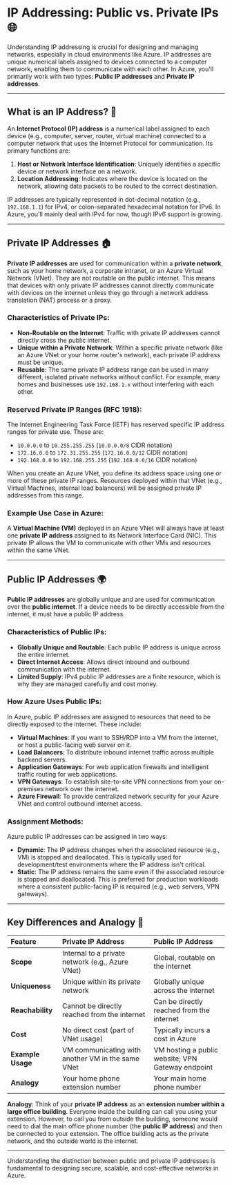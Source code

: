 # IP Addressing: Public vs. Private IPs 🌐

Understanding IP addressing is crucial for designing and managing networks, especially in cloud environments like Azure. IP addresses are unique numerical labels assigned to devices connected to a computer network, enabling them to communicate with each other. In Azure, you'll primarily work with two types: **Public IP addresses** and **Private IP addresses**.

---

## What is an IP Address? 🔢

An **Internet Protocol (IP) address** is a numerical label assigned to each device (e.g., computer, server, router, virtual machine) connected to a computer network that uses the Internet Protocol for communication. Its primary functions are:

1.  **Host or Network Interface Identification**: Uniquely identifies a specific device or network interface on a network.
2.  **Location Addressing**: Indicates where the device is located on the network, allowing data packets to be routed to the correct destination.

IP addresses are typically represented in dot-decimal notation (e.g., `192.168.1.1`) for IPv4, or colon-separated hexadecimal notation for IPv6. In Azure, you'll mainly deal with IPv4 for now, though IPv6 support is growing.

---

## Private IP Addresses 🏠

**Private IP addresses** are used for communication within a **private network**, such as your home network, a corporate intranet, or an Azure Virtual Network (VNet). They are not routable on the public internet. This means that devices with only private IP addresses cannot directly communicate with devices on the internet unless they go through a network address translation (NAT) process or a proxy.

### Characteristics of Private IPs:

* **Non-Routable on the Internet**: Traffic with private IP addresses cannot directly cross the public internet.
* **Unique within a Private Network**: Within a specific private network (like an Azure VNet or your home router's network), each private IP address must be unique.
* **Reusable**: The same private IP address range can be used in many different, isolated private networks without conflict. For example, many homes and businesses use `192.168.1.x` without interfering with each other.

### Reserved Private IP Ranges (RFC 1918):

The Internet Engineering Task Force (IETF) has reserved specific IP address ranges for private use. These are:

* `10.0.0.0` to `10.255.255.255` (`10.0.0.0/8` CIDR notation)
* `172.16.0.0` to `172.31.255.255` (`172.16.0.0/12` CIDR notation)
* `192.168.0.0` to `192.168.255.255` (`192.168.0.0/16` CIDR notation)

When you create an Azure VNet, you define its address space using one or more of these private IP ranges. Resources deployed within that VNet (e.g., Virtual Machines, internal load balancers) will be assigned private IP addresses from this range.

### Example Use Case in Azure:

A **Virtual Machine (VM)** deployed in an Azure VNet will always have at least one **private IP address** assigned to its Network Interface Card (NIC). This private IP allows the VM to communicate with other VMs and resources within the same VNet.

---

## Public IP Addresses 🌍

**Public IP addresses** are globally unique and are used for communication over the **public internet**. If a device needs to be directly accessible from the internet, it must have a public IP address.

### Characteristics of Public IPs:

* **Globally Unique and Routable**: Each public IP address is unique across the entire internet.
* **Direct Internet Access**: Allows direct inbound and outbound communication with the internet.
* **Limited Supply**: IPv4 public IP addresses are a finite resource, which is why they are managed carefully and cost money.

### How Azure Uses Public IPs:

In Azure, public IP addresses are assigned to resources that need to be directly exposed to the internet. These include:

* **Virtual Machines**: If you want to SSH/RDP into a VM from the internet, or host a public-facing web server on it.
* **Load Balancers**: To distribute inbound internet traffic across multiple backend servers.
* **Application Gateways**: For web application firewalls and intelligent traffic routing for web applications.
* **VPN Gateways**: To establish site-to-site VPN connections from your on-premises network over the internet.
* **Azure Firewall**: To provide centralized network security for your Azure VNet and control outbound internet access.

### Assignment Methods:

Azure public IP addresses can be assigned in two ways:

* **Dynamic**: The IP address changes when the associated resource (e.g., VM) is stopped and deallocated. This is typically used for development/test environments where the IP address isn't critical.
* **Static**: The IP address remains the same even if the associated resource is stopped and deallocated. This is preferred for production workloads where a consistent public-facing IP is required (e.g., web servers, VPN gateways).

---

## Key Differences and Analogy 🎯

| Feature              | Private IP Address                                | Public IP Address                                 |
| :------------------- | :------------------------------------------------ | :------------------------------------------------ |
| **Scope** | Internal to a private network (e.g., Azure VNet) | Global, routable on the internet                  |
| **Uniqueness** | Unique within its private network                 | Globally unique across the internet               |
| **Reachability** | Cannot be directly reached from the internet      | Can be directly reached from the internet         |
| **Cost** | No direct cost (part of VNet usage)               | Typically incurs a cost in Azure                  |
| **Example Usage** | VM communicating with another VM in the same VNet | VM hosting a public website; VPN Gateway endpoint |
| **Analogy** | Your home phone extension number                  | Your main home phone number                       |

**Analogy**: Think of your **private IP address** as an **extension number within a large office building**. Everyone inside the building can call you using your extension. However, to call you from outside the building, someone would need to dial the main office phone number (the **public IP address**) and then be connected to your extension. The office building acts as the private network, and the outside world is the internet.

---

Understanding the distinction between public and private IP addresses is fundamental to designing secure, scalable, and cost-effective networks in Azure.